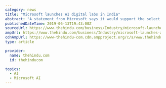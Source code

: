 ```yaml
---
category: news
title: "Microsoft launches AI digital labs in India"
abstract: "A statement from Microsoft says it would support the select institutions with infrastructure, curriculum and content, access to cloud, AI services and developer support. Tech giant Microsoft on Thursday said it will launch AI digital labs in the country in ..."
publishedDateTime: 2019-06-13T19:43:00Z
sourceUrl: https://www.thehindu.com/business/Industry/microsoft-launches-ai-digital-labs-in-india/article27901008.ece
ampUrl: https://www.thehindu.com/business/Industry/microsoft-launches-ai-digital-labs-in-india/article27901008.ece/amp/
cdnAmpUrl: https://www-thehindu-com.cdn.ampproject.org/c/s/www.thehindu.com/business/Industry/microsoft-launches-ai-digital-labs-in-india/article27901008.ece/amp/
type: article

provider:
  name: thehindu.com
  id: thehinducom

topics:
  - AI
  - Microsoft AI
---
```

